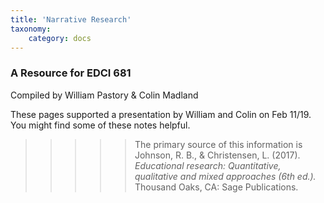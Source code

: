 ```yaml
---
title: 'Narrative Research'
taxonomy:
    category: docs
---
```



### A Resource for EDCI 681

Compiled by William Pastory & Colin Madland

These pages supported a presentation by William and Colin on Feb 11/19. You might find some of these notes helpful.

>>>>> The primary source of this information is
Johnson, R. B., & Christensen, L. (2017). *Educational research: Quantitative, qualitative and mixed approaches (6th ed.).* Thousand Oaks, CA: Sage Publications.
